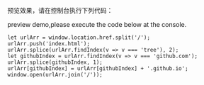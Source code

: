 预览效果，请在控制台执行下列代码：

preview demo,please execute the code below at the console.

````
let urlArr = window.location.href.split('/');
urlArr.push('index.html');
urlArr.splice(urlArr.findIndex(v => v === 'tree'), 2);
let githubIndex = urlArr.findIndex(v => v === 'github.com');
urlArr.splice(githubIndex, 1);
urlArr[githubIndex] = urlArr[githubIndex] + '.github.io';
window.open(urlArr.join('/'));
````